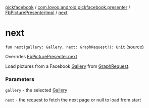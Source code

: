 [pickfacebook](../../index.md) / [com.lovoo.android.pickfacebook.presenter](../index.md) / [FbPicturePresenterImpl](index.md) / [next](./next.md)

# next

`fun next(gallery: Gallery, next: GraphRequest?): `[`Unit`](https://kotlinlang.org/api/latest/jvm/stdlib/kotlin/-unit/index.html) [(source)](https://github.com/lovoo/android-pickpic/blob/master/pickfacebook/src/main/kotlin/com/lovoo/android/pickfacebook/presenter/FbPicturePresenterImpl.kt#L37)

Overrides [FbPicturePresenter.next](../../com.lovoo.android.pickfacebook.contract/-fb-picture-presenter/next.md)

Load pictures from a Facebook [Gallery](#) from [GraphRequest](#).

### Parameters

`gallery` - the selected [Gallery](#)

`next` - the request to fetch the next page or null to load from start